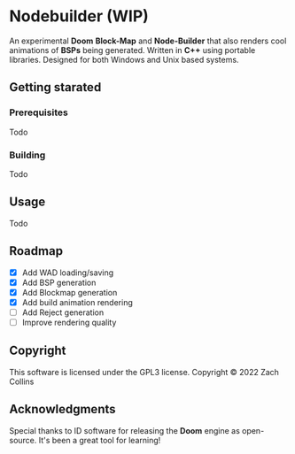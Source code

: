 # Nodebuilder (WIP)

An experimental **Doom** **Block-Map** and **Node-Builder** that also renders cool animations of **BSPs** being generated. 
Written in **C++** using portable libraries. Designed for both Windows and Unix based systems.

## Getting starated

### Prerequisites

Todo

### Building

Todo

## Usage

Todo

## Roadmap

- [x] Add WAD loading/saving
- [x] Add BSP generation
- [x] Add Blockmap generation
- [x] Add build animation rendering
- [ ] Add Reject generation
- [ ] Improve rendering quality

## Copyright

This software is licensed under the GPL3 license. Copyright &copy; 2022 Zach Collins

## Acknowledgments

Special thanks to ID software for releasing the **Doom** engine as open-source. It's been a great tool for learning!
